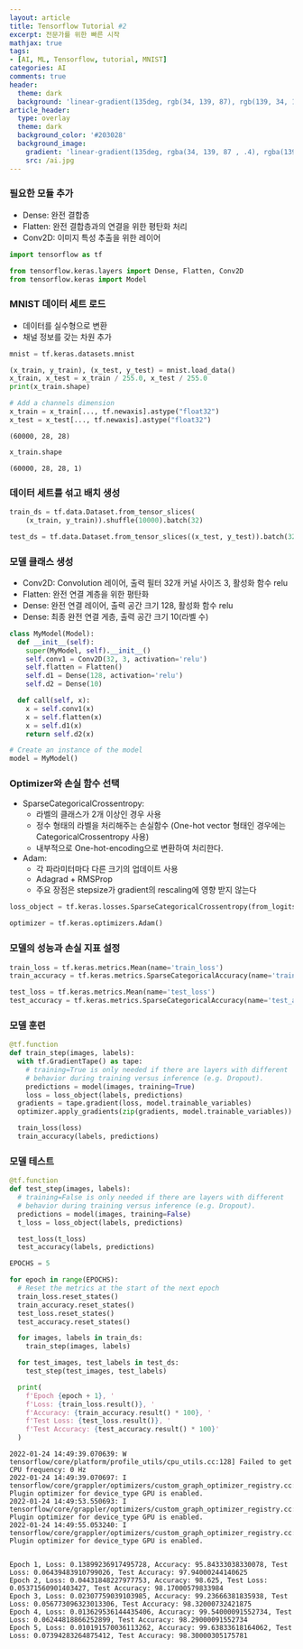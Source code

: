 ```yaml
---
layout: article
title: Tensorflow Tutorial #2
excerpt: 전문가를 위한 빠른 시작
mathjax: true
tags:
- [AI, ML, Tensorflow, tutorial, MNIST]
categories: AI
comments: true
header:
  theme: dark
  background: 'linear-gradient(135deg, rgb(34, 139, 87), rgb(139, 34, 139))'
article_header:
  type: overlay
  theme: dark
  background_color: '#203028'
  background_image:
    gradient: 'linear-gradient(135deg, rgba(34, 139, 87 , .4), rgba(139, 34, 139, .4))'
    src: /ai.jpg
---
```


### 필요한 모듈 추가
- Dense: 완전 결합층
- Flatten: 완전 결합층과의 연결을 위한 평탄화 처리
- Conv2D: 이미지 특성 추출을 위한 레이어


```python
import tensorflow as tf

from tensorflow.keras.layers import Dense, Flatten, Conv2D
from tensorflow.keras import Model
```

### MNIST 데이터 세트 로드
- 데이터를 실수형으로 변환
- 채널 정보를 갖는 차원 추가


```python
mnist = tf.keras.datasets.mnist

(x_train, y_train), (x_test, y_test) = mnist.load_data()
x_train, x_test = x_train / 255.0, x_test / 255.0
print(x_train.shape)

# Add a channels dimension
x_train = x_train[..., tf.newaxis].astype("float32")
x_test = x_test[..., tf.newaxis].astype("float32")
```

    (60000, 28, 28)



```python
x_train.shape
```




    (60000, 28, 28, 1)



### 데이터 세트를 섞고 배치 생성


```python
train_ds = tf.data.Dataset.from_tensor_slices(
    (x_train, y_train)).shuffle(10000).batch(32)

test_ds = tf.data.Dataset.from_tensor_slices((x_test, y_test)).batch(32)
```

### 모델 클래스 생성
- Conv2D: Convolution 레이어, 출력 필터 32개 커널 사이즈 3, 활성화 함수 relu
- Flatten: 완전 연결 계층을 위한 평탄화
- Dense: 완전 연결 레이어, 출력 공간 크기 128, 활성화 함수 relu
- Dense: 최종 완전 연결 게층, 출력 공간 크기 10(라벨 수)


```python
class MyModel(Model):
  def __init__(self):
    super(MyModel, self).__init__()
    self.conv1 = Conv2D(32, 3, activation='relu')
    self.flatten = Flatten()
    self.d1 = Dense(128, activation='relu')
    self.d2 = Dense(10)

  def call(self, x):
    x = self.conv1(x)
    x = self.flatten(x)
    x = self.d1(x)
    return self.d2(x)

# Create an instance of the model
model = MyModel()
```

### Optimizer와 손실 함수 선택
- SparseCategoricalCrossentropy:
  - 라벨의 클래스가 2개 이상인 경우 사용
  - 정수 형태의 라벨을 처리해주는 손실함수 (One-hot vector 형태인 경우에는 CategoricalCrossentropy 사용)
  - 내부적으로 One-hot-encoding으로 변환하여 처리한다.
- Adam:
  - 각 파라미터마다 다른 크기의 업데이트 사용
  - Adagrad + RMSProp
  - 주요 장점은 stepsize가 gradient의 rescaling에 영향 받지 않는다


```python
loss_object = tf.keras.losses.SparseCategoricalCrossentropy(from_logits=True)

optimizer = tf.keras.optimizers.Adam()
```

### 모델의 성능과 손실 지표 설정


```python
train_loss = tf.keras.metrics.Mean(name='train_loss')
train_accuracy = tf.keras.metrics.SparseCategoricalAccuracy(name='train_accuracy')

test_loss = tf.keras.metrics.Mean(name='test_loss')
test_accuracy = tf.keras.metrics.SparseCategoricalAccuracy(name='test_accuracy')
```

### 모델 훈련


```python
@tf.function
def train_step(images, labels):
  with tf.GradientTape() as tape:
    # training=True is only needed if there are layers with different
    # behavior during training versus inference (e.g. Dropout).
    predictions = model(images, training=True)
    loss = loss_object(labels, predictions)
  gradients = tape.gradient(loss, model.trainable_variables)
  optimizer.apply_gradients(zip(gradients, model.trainable_variables))

  train_loss(loss)
  train_accuracy(labels, predictions)
```

### 모델 테스트


```python
@tf.function
def test_step(images, labels):
  # training=False is only needed if there are layers with different
  # behavior during training versus inference (e.g. Dropout).
  predictions = model(images, training=False)
  t_loss = loss_object(labels, predictions)

  test_loss(t_loss)
  test_accuracy(labels, predictions)
```


```python
EPOCHS = 5

for epoch in range(EPOCHS):
  # Reset the metrics at the start of the next epoch
  train_loss.reset_states()
  train_accuracy.reset_states()
  test_loss.reset_states()
  test_accuracy.reset_states()

  for images, labels in train_ds:
    train_step(images, labels)

  for test_images, test_labels in test_ds:
    test_step(test_images, test_labels)

  print(
    f'Epoch {epoch + 1}, '
    f'Loss: {train_loss.result()}, '
    f'Accuracy: {train_accuracy.result() * 100}, '
    f'Test Loss: {test_loss.result()}, '
    f'Test Accuracy: {test_accuracy.result() * 100}'
  )
```

    2022-01-24 14:49:39.070639: W tensorflow/core/platform/profile_utils/cpu_utils.cc:128] Failed to get CPU frequency: 0 Hz
    2022-01-24 14:49:39.070697: I tensorflow/core/grappler/optimizers/custom_graph_optimizer_registry.cc:112] Plugin optimizer for device_type GPU is enabled.
    2022-01-24 14:49:53.550693: I tensorflow/core/grappler/optimizers/custom_graph_optimizer_registry.cc:112] Plugin optimizer for device_type GPU is enabled.
    2022-01-24 14:49:55.053240: I tensorflow/core/grappler/optimizers/custom_graph_optimizer_registry.cc:112] Plugin optimizer for device_type GPU is enabled.


    Epoch 1, Loss: 0.13899236917495728, Accuracy: 95.84333038330078, Test Loss: 0.06439483910799026, Test Accuracy: 97.94000244140625
    Epoch 2, Loss: 0.04431848227977753, Accuracy: 98.625, Test Loss: 0.05371560901403427, Test Accuracy: 98.17000579833984
    Epoch 3, Loss: 0.02307759039103985, Accuracy: 99.23666381835938, Test Loss: 0.056773096323013306, Test Accuracy: 98.32000732421875
    Epoch 4, Loss: 0.013629536144435406, Accuracy: 99.54000091552734, Test Loss: 0.06244818866252899, Test Accuracy: 98.29000091552734
    Epoch 5, Loss: 0.010191570036113262, Accuracy: 99.63833618164062, Test Loss: 0.07394283264875412, Test Accuracy: 98.30000305175781



```python

```
